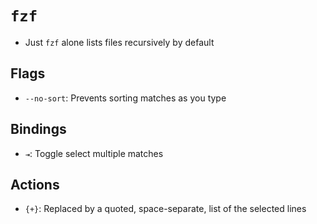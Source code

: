 # `fzf`

- Just `fzf` alone lists files recursively by default

## Flags

- `--no-sort`: Prevents sorting matches as you type

## Bindings

- `⇥`: Toggle select multiple matches

## Actions

- `{+}`: Replaced by a quoted, space-separate, list of the selected lines

